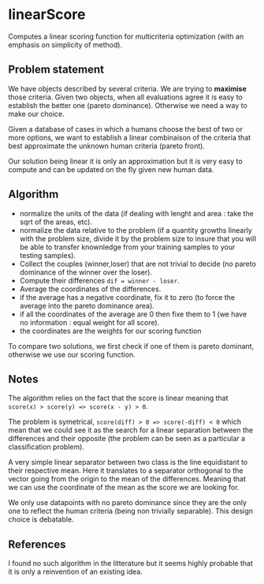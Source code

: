 # linearScore

Computes a linear scoring function for multicriteria optimization (with an emphasis on simplicity of method).

## Problem statement

We have objects described by several criteria. We are trying to **maximise** those criteria.
Given two objects, when all evaluations agree it is easy to establish the better one (pareto dominance).
Otherwise we need a way to make our choice.  

Given a database of cases in which a humans choose the best of two or more options, we want to establish a linear combinaison of the criteria that best approximate the unknown human criteria (pareto front).  

Our solution being linear it is only an approximation but it is very easy to compute and can be updated on the fly given new human data.

## Algorithm

- normalize the units of the data (if dealing with lenght and area : take the sqrt of the areas, etc).
- normalize the data relative to the problem (if a quantity growths linearly with the problem size, divide it by the problem size to insure that you will be able to transfer knownledge from your training samples to your testing samples).
- Collect the couples (winner,loser) that are not trivial to decide (no pareto dominance of the winner over the loser).
- Compute their differences `dif = winner - loser`.
- Average the coordinates of the differences.
- if the average has a negative coordinate, fix it to zero (to force the average into the pareto dominance area).
- if all the coordinates of the average are 0 then fixe them to 1 (we have no information : equal weight for all score).
- the coordinates are the weights for our scoring function

To compare two solutions, we first check if one of them is pareto dominant, otherwise we use our scoring function.

## Notes

The algorithm relies on the fact that the score is linear meaning that `score(x) > score(y) => score(x - y) > 0`.  

The problem is symetrical, `score(diff) > 0 => score(-diff) < 0` which mean that we could see it as the search for a linear separation between the differences and their opposite (the problem can be seen as a particular a classification problem).  

A very simple linear separator between two class is the line equidistant to their respective mean.
Here it translates to a separator orthogonal to the vector going from the origin to the mean of the differences.
Meaning that we can use the coordinate of the mean as the score we are looking for. 

We only use datapoints with no pareto dominance since they are the only one to reflect the human criteria (being non trivially separable). This design choice is debatable.

## References

I found no such algorithm in the litterature but it seems highly probable that it is only a reinvention of an existing idea.